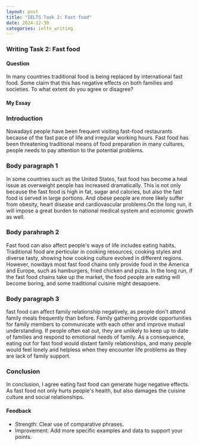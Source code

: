 ```yaml
---
layout: post
title: "IELTS Task 2: Fast food"
date: 2024-12-30
categories: ielts_writing
---
```


### Writing Task 2: Fast food

#### Question
In many countries traditional food is being replaced by international fast food. Some claim that this has negative effects on both families and societies. To what extent do you agree or disagree?

#### My Essay

### Introduction
Nowadays people have been frequent visiting fast-food restaurants because of the fast pace of life and irregular working hours. Fast food has been threatening traditional means of food preparation in many cultures, people needs to pay attention to the potential problems.

### Body paragraph 1
In some countries such as the United States, fast food has become a heal issue as overweight people has increased dramatically. This is not only because the fast food is high in fat, sugar and calories, but also the fast food is served in large portions. And obese people are more likely suffer from obesity, heart disease and cardiovascular problems.On the long run, it will impose a great burden to national medical system and economic growth as well.

### Body parahraph 2
Fast food can also affect people's ways of life includes eating habits. Traditional food are perticular in cooking resources, cooking styles and diverse tasty, showing how cooking culture evolved in different regions. However, nowdays most fast food chains only provide food in the America and Europe, such as hamburgers, fried chicken and pizza. In the long run, if the fast food chains take up the market, the food people are eating will become boring, and some traditional cuisine might desapoere. 

### Body paragraph 3
fast food can affect family relationship negatively, as people don't attend family meals frequently than before. Family gathering provide opportunities for family members to communicate with each other and improve mutual understanding. If people often eat out, they are unlikely to keep up to date of families and respond to emotional needs of family. As a consequence, eating out for fast food would distant family relationships, and many people would feel lonely and helpless when they encounter life problems as they are lack of family support.

### Conclusion
In conclusion, I agree eating fast food can generate huge negative effects. As fast food not only hurts people's health, but also damages the cuisine culture and social relationships.


#### Feedback
- Strength: Clear use of comparative phrases.
- Improvement: Add more specific examples and data to support your points.
